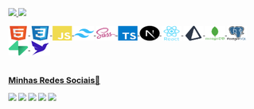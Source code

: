 <div>
  <a href="https://github.com/Luciano-gOliveira">
  <img height="180em" src="https://github-readme-stats.vercel.app/api?username=Luciano-gOliveira&show_icons=true&theme=tokyonight&include_all_commits=true&count_private=true"/>
  <img height="180em" src="https://github-readme-stats.vercel.app/api/top-langs/?username=Luciano-gOliveira&layout=compact&langs_count=6&theme=tokyonight"/>
</div>
<div style="display: inline_block"><br>
  <img align="center" alt="HTML" height="30" width="40" src="https://raw.githubusercontent.com/devicons/devicon/master/icons/html5/html5-original.svg">
  <img align="center" alt="CSS" height="30" width="40" src="https://raw.githubusercontent.com/devicons/devicon/master/icons/css3/css3-original.svg">
  <img align="center" alt="Js" height="30" width="40" src="https://raw.githubusercontent.com/devicons/devicon/master/icons/javascript/javascript-plain.svg">
  <img align="center" alt="Js" height="30" width="40" src="https://github.com/devicons/devicon/blob/master/icons/tailwindcss/tailwindcss-original.svg">
  <img align="center" alt="Js" height="30" width="40" src="https://github.com/devicons/devicon/blob/master/icons/sass/sass-original.svg">
  <img align="center" alt="Js" height="30" width="40" src="https://github.com/devicons/devicon/blob/master/icons/typescript/typescript-original.svg">
  <img align="center" alt="CSS" height="30" width="40" src="https://github.com/devicons/devicon/blob/master/icons/nextjs/nextjs-original.svg">
  <img align="center" alt="CSS" height="30" width="40" src="https://github.com/devicons/devicon/blob/master/icons/react/react-original-wordmark.svg">
  <img align="center" alt="CSS" height="30" width="40" src="https://github.com/devicons/devicon/blob/master/icons/prisma/prisma-original.svg">
  <img align="center" alt="CSS" height="30" width="40" src="https://github.com/devicons/devicon/blob/master/icons/mongodb/mongodb-plain-wordmark.svg">
  <img align="center" alt="CSS" height="30" width="40" src="https://github.com/devicons/devicon/blob/master/icons/postgresql/postgresql-original-wordmark.svg">
  <img align="center" alt="CSS" height="30" width="40" src="https://github.com/devicons/devicon/blob/master/icons/supabase/supabase-original.svg">
  <img align="center" alt="CSS" height="30" width="40" src="https://github.com/devicons/devicon/blob/master/icons/faunadb/faunadb-original.svg">
  
</div>
 
 <br>
 
  ### Minhas Redes Sociais👾
 
<div> 
  <a href="" target="_blank"><img src="https://img.shields.io/badge/YouTube-FF0000?style=for-the-badge&logo=youtube&logoColor=white" target="_blank"></a>
  <a href="" target="_blank"><img src="https://img.shields.io/badge/-Instagram-%23E4405F?style=for-the-badge&logo=instagram&logoColor=white" target="_blank"></a>
 <a href="" target="_blank"><img src="https://img.shields.io/badge/Discord-7289DA?style=for-the-badge&logo=discord&logoColor=white" target="_blank"></a> 
  <a href = ""><img src="https://img.shields.io/badge/-Gmail-%23333?style=for-the-badge&logo=gmail&logoColor=white" target="_blank"></a>
  <a href="" target="_blank"><img src="https://img.shields.io/badge/-LinkedIn-%230077B5?style=for-the-badge&logo=linkedin&logoColor=white" target="_blank"></a>

</div>
